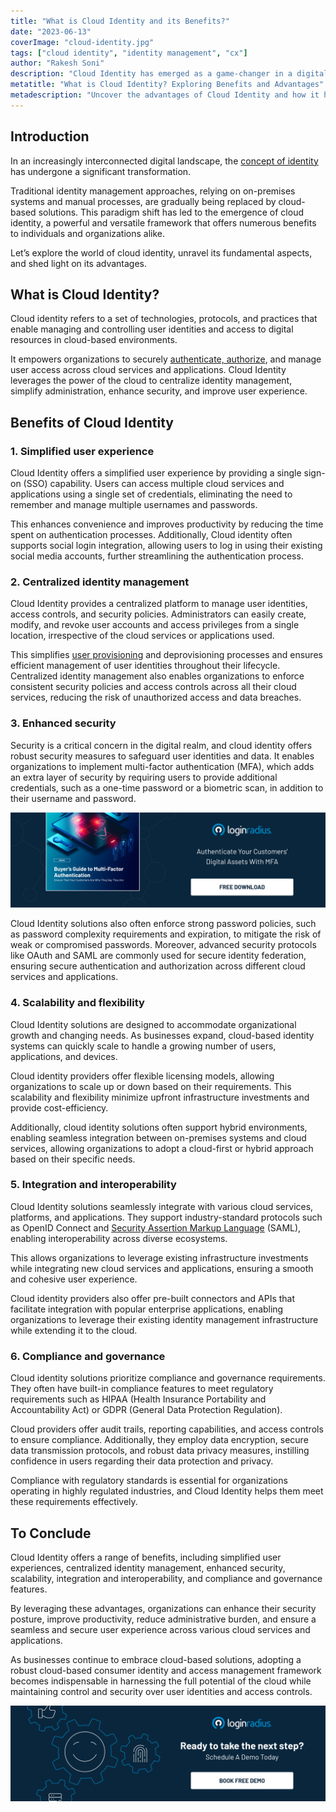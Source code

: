 ```yaml
---
title: "What is Cloud Identity and its Benefits?"
date: "2023-06-13"
coverImage: "cloud-identity.jpg"
tags: ["cloud identity", "identity management", "cx"]
author: "Rakesh Soni" 
description: "Cloud Identity has emerged as a game-changer in a digitally connected world. Learn how cloud identity simplifies user experiences, enhances security, and enables seamless integration with cloud services. Discover the advantages of centralized identity management and built-in compliance features for organizations of all sizes."
metatitle: "What is Cloud Identity? Exploring Benefits and Advantages"
metadescription: "Uncover the advantages of Cloud Identity and how it helps streamline the user experience and scalability without compromising security."
---
```

## Introduction

In an increasingly interconnected digital landscape, the [concept of identity](https://www.loginradius.com/blog/identity/what-is-iam/) has undergone a significant transformation. 

Traditional identity management approaches, relying on on-premises systems and manual processes, are gradually being replaced by cloud-based solutions. This paradigm shift has led to the emergence of cloud identity, a powerful and versatile framework that offers numerous benefits to individuals and organizations alike. 

Let’s explore the world of cloud identity, unravel its fundamental aspects, and shed light on its advantages.

## What is Cloud Identity? 

Cloud identity refers to a set of technologies, protocols, and practices that enable managing and controlling user identities and access to digital resources in cloud-based environments. 

It empowers organizations to securely [authenticate, authorize](https://www.loginradius.com/blog/identity/authentication-vs-authorization-infographic/), and manage user access across cloud services and applications. Cloud Identity leverages the power of the cloud to centralize identity management, simplify administration, enhance security, and improve user experience.

## Benefits of Cloud Identity

### 1. Simplified user experience

Cloud Identity offers a simplified user experience by providing a single sign-on (SSO) capability. Users can access multiple cloud services and applications using a single set of credentials, eliminating the need to remember and manage multiple usernames and passwords. 

This enhances convenience and improves productivity by reducing the time spent on authentication processes. Additionally, Cloud identity often supports social login integration, allowing users to log in using their existing social media accounts, further streamlining the authentication process.

### 2. Centralized identity management

Cloud Identity provides a centralized platform to manage user identities, access controls, and security policies. Administrators can easily create, modify, and revoke user accounts and access privileges from a single location, irrespective of the cloud services or applications used. 

This simplifies [user provisioning](https://www.loginradius.com/blog/identity/user-provisioning-mistakes/) and deprovisioning processes and ensures efficient management of user identities throughout their lifecycle. Centralized identity management also enables organizations to enforce consistent security policies and access controls across all their cloud services, reducing the risk of unauthorized access and data breaches.

### 3. Enhanced security

Security is a critical concern in the digital realm, and cloud identity offers robust security measures to safeguard user identities and data. It enables organizations to implement multi-factor authentication (MFA), which adds an extra layer of security by requiring users to provide additional credentials, such as a one-time password or a biometric scan, in addition to their username and password.

[![EB-BG-to-MFA](EB-BG-to-MFA.png)](https://www.loginradius.com/resource/buyers-guide-to-multi-factor-authentication/)

Cloud Identity solutions also often enforce strong password policies, such as password complexity requirements and expiration, to mitigate the risk of weak or compromised passwords. Moreover, advanced security protocols like OAuth and SAML are commonly used for secure identity federation, ensuring secure authentication and authorization across different cloud services and applications.

### 4. Scalability and flexibility

Cloud Identity solutions are designed to accommodate organizational growth and changing needs. As businesses expand, cloud-based identity systems can quickly scale to handle a growing number of users, applications, and devices. 

Cloud identity providers offer flexible licensing models, allowing organizations to scale up or down based on their requirements. This scalability and flexibility minimize upfront infrastructure investments and provide cost-efficiency.

Additionally, cloud identity solutions often support hybrid environments, enabling seamless integration between on-premises systems and cloud services, allowing organizations to adopt a cloud-first or hybrid approach based on their specific needs.

### 5. Integration and interoperability

Cloud Identity solutions seamlessly integrate with various cloud services, platforms, and applications. They support industry-standard protocols such as OpenID Connect and [Security Assertion Markup Language](https://www.loginradius.com/blog/identity/saml-sso/) (SAML), enabling interoperability across diverse ecosystems. 

This allows organizations to leverage existing infrastructure investments while integrating new cloud services and applications, ensuring a smooth and cohesive user experience. 

Cloud identity providers also offer pre-built connectors and APIs that facilitate integration with popular enterprise applications, enabling organizations to leverage their existing identity management infrastructure while extending it to the cloud.

### 6. Compliance and governance

Cloud identity solutions prioritize compliance and governance requirements. They often have built-in compliance features to meet regulatory requirements such as HIPAA (Health Insurance Portability and Accountability Act) or GDPR (General Data Protection Regulation). 

Cloud providers offer audit trails, reporting capabilities, and access controls to ensure compliance. Additionally, they employ data encryption, secure data transmission protocols, and robust data privacy measures, instilling confidence in users regarding their data protection and privacy. 

Compliance with regulatory standards is essential for organizations operating in highly regulated industries, and Cloud Identity helps them meet these requirements effectively.

## To Conclude

Cloud Identity offers a range of benefits, including simplified user experiences, centralized identity management, enhanced security, scalability, integration and interoperability, and compliance and governance features. 

By leveraging these advantages, organizations can enhance their security posture, improve productivity, reduce administrative burden, and ensure a seamless and secure user experience across various cloud services and applications. 

As businesses continue to embrace cloud-based solutions, adopting a robust cloud-based consumer identity and access management framework becomes indispensable in harnessing the full potential of the cloud while maintaining control and security over user identities and access controls. 
 
[![book-a-demo-loginradius](../../assets/book-a-demo-loginradius.png)](https://www.loginradius.com/book-a-demo/)
